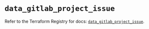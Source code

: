 # `data_gitlab_project_issue`

Refer to the Terraform Registry for docs: [`data_gitlab_project_issue`](https://registry.terraform.io/providers/gitlabhq/gitlab/16.10.0/docs/data-sources/project_issue).
